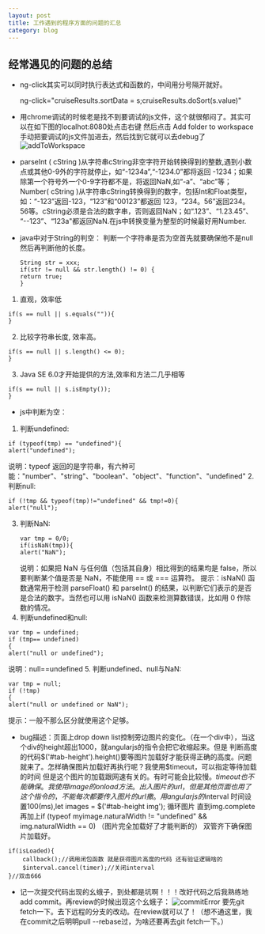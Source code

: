 ```yaml
---
layout: post
title: 工作遇到的程序方面的问题的汇总
category: blog
---
```


## 经常遇见的问题的总结

* ng-click其实可以同时执行表达式和函数的，中间用分号隔开就好。

    ng-click="cruiseResults.sortData = s;cruiseResults.doSort(s.value)"


* 用chrome调试的时候老是找不到要调试的js文件，这个就很郁闷了。其实可以在如下图的localhot:8080处点击右键 然后点击 Add folder to workspace 手动把要调试的js文件加进去，然后找到它就可以去debug了
![addToWorkspace](/blog/images/addToWorkspace.png)

* parseInt ( cString )从字符串cString非空字符开始转换得到的整数,遇到小数点或其他0-9外的字符就停止，如“-1234a”,“-1234.0”都将返回 -1234；如果除第一个符号外一个0-9字符都不是，将返回NaN,如“-a”、“abc”等；
Number( cString )从字符串cString转换得到的数字，包括Int和Float类型，如：“-123”返回-123，“123”和“00123”都返回 123，“234。56”返回234。56等。cString必须是合法的数字串，否则返回NaN；如“.123”、“1.23.45”、 “--123”、“123a"都返回NaN.在js中转换变量为整型的时候最好用Number.

*  java中对于String的判空：
   判断一个字符串是否为空首先就要确保他不是null然后再判断他的长度。

   ```
   String str = xxx; 
   if(str != null && str.length() != 0) { 
   return true; 
   }
   ```
1.  直观，效率低   
   ```
   if(s == null || s.equals("")){
   }
   ```
2.  比较字符串长度, 效率高。
   ```
   if(s == null || s.length() <= 0);
   }
   ```
3.  Java SE 6.0才开始提供的方法,效率和方法二几乎相等
   ```
   if(s == null || s.isEmpty());
   } 
   ```

* js中判断为空：
1.  判断undefined: 
   ```
   if (typeof(tmp) == "undefined"){ 
   alert("undefined");
   ```
 说明：typeof 返回的是字符串，有六种可能："number"、"string"、"boolean"、"object"、"function"、"undefined" 
2.  判断null: 
   ```
   if (!tmp && typeof(tmp)!="undefined" && tmp!=0){ 
   alert("null"); 
   ```
3. 判断NaN:
   ```
   var tmp = 0/0; 
   if(isNaN(tmp)){ 
   alert("NaN");  
   ```
    说明：如果把 NaN 与任何值（包括其自身）相比得到的结果均是 false，所以要判断某个值是否是 NaN，不能使用 == 或 === 运算符。 
    提示：isNaN() 函数通常用于检测 parseFloat() 和 parseInt() 的结果，以判断它们表示的是否是合法的数字。当然也可以用 isNaN() 函数来检测算数错误，比如用 0 作除数的情况。  
4.  判断undefined和null:  
   ```
   var tmp = undefined; 
   if (tmp== undefined) 
   { 
   alert("null or undefined"); 
   ```
说明：null==undefined 
5.  判断undefined、null与NaN: 
   ```
   var tmp = null; 
   if (!tmp) 
   { 
   alert("null or undefined or NaN"); 
   ```
提示：一般不那么区分就使用这个足够。
*  bug描述：页面上drop down list控制旁边图片的变化。（在一个div中），当这个div的height超出1000，就angularjs的指令会把它收缩起来。但是
   判断高度的代码$('#tab-height').height()要等图片加载好才能获得正确的高度。问题就来了。怎样确保图片加载好再执行呢？我使用$timeout，可以指定等待加载的时间
   但是这个图片的加载跟网速有关的。有时可能会比较慢。$timeout也不能确保。我使用image的onload方法。出入图片的url，但是其他页面也用了这个指令的，不能每次都要传入图片的url撒。
   用angularjs的$interval 时间设置100(ms),let images = $('#tab-height img'); 循环图片  直到img.complete  再加上if (typeof myimage.naturalWidth != "undefined" && img.naturalWidth == 0) （图片完全加载好了才能判断的）
   双管齐下确保图片加载好。
```
if(isLoaded){
    callback();//调用闭包函数 就是获得图片高度的代码 还有验证逻辑啥的
    $interval.cancel(timer);//关闭interval
}//双击666
```
*  记一次提交代码出现的幺蛾子，到处都是坑啊！！！改好代码之后我熟练地add commit。再review的时候出现这个幺蛾子：
![commitError](/blog/images/commitError.png)
   要先git fetch一下。去下远程的分支的改动。在review就可以了！（想不通这里，我在commit之后明明pull --rebase过，为啥还要再去git fetch一下。）
   
	 